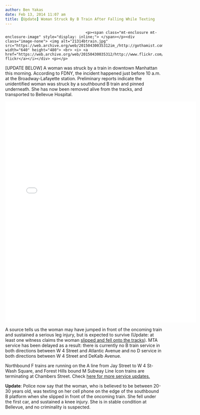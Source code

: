 ```yaml
---
author: Ben Yakas
date: Feb 13, 2014 11:07 am
title: [Update] Woman Struck By B Train After Falling While Texting
---
```


	
										<p><span class="mt-enclosure mt-enclosure-image" style="display: inline;"> </span></p><div class="image-none"> <img alt="21314btrain.jpg" src="https://web.archive.org/web/20150430035312im_/http://gothamist.com/attachments/byakas/21314btrain.jpg" width="640" height="480"> <br> <i> <a href="https://web.archive.org/web/20150430035312/http://www.flickr.com/photos/scottlynchnyc/6823793843/">scoboco&apos;s flickr</a></i></div> <p></p>

<p>[UPDATE BELOW] A woman was struck by a train in downtown Manhattan this morning. According to FDNY, the incident happened just before 10 a.m. at the Broadway-Lafayette station. Preliminary reports indicate the unidentified woman was struck by a southbound B train and pinned underneath. She has now been removed alive from the tracks, and transported to Bellevue Hospital.</p>

<center><iframe src="//web.archive.org/web/20150430035312if_/http://instagram.com/p/kXJpxiO-x4/embed/" width="612" height="710" frameborder="0" scrolling="no" allowtransparency="true"></iframe></center>

<p>A source tells us the woman may have jumped in front of the oncoming train and sustained a serious leg injury, but is expected to survive (Update: at least one witness claims the woman <a href="https://web.archive.org/web/20150430035312/https://twitter.com/ChiaraAtik/status/433981394541613056">slipped and fell onto the tracks</a>). MTA service has been delayed as a result: there is currently no B train service in both directions between W 4 Street and Atlantic Avenue and no D service in both directions between W 4 Street and DeKalb Avenue.</p>

<p>Northbound F trains are running on the A line from Jay Street to W 4 St-Wash Square, and Forest Hills bound M Subway Line Icon trains are terminating at Chambers Street. Check <a href="https://web.archive.org/web/20150430035312/http://alert.mta.info/status/subway/BDFM/23205120">here for more service updates.</a></p>

<p><strong>Update</strong>: Police now say that the woman, who is believed to be between 20-30 years old, was texting on her cell phone on the edge of the southbound B platform when she slipped in front of the oncoming train. She fell under the first car, and sustained a knee injury. She is in stable condition at Bellevue, and no criminality is suspected.</p>					
										
									
				